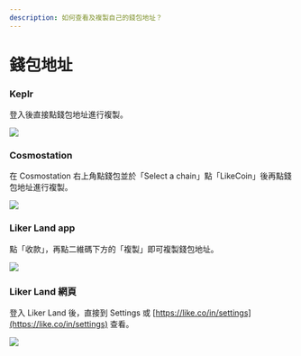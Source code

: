 ```yaml
---
description: 如何查看及複製自己的錢包地址？
---
```


# 錢包地址

### Keplr

登入後直接點錢包地址進行複製。

![](<../../.gitbook/assets/wallet address keplr.png>)

### Cosmostation

在 Cosmostation 右上角點錢包並於「Select a chain」點「LikeCoin」後再點錢包地址進行複製。

![](<../../.gitbook/assets/wallet address cosmostation.png>)

### Liker Land app

點「收款」，再點二維碼下方的「複製」即可複製錢包地址。

![](<../../.gitbook/assets/wallet address liker land app.png>)

### Liker Land 網頁

登入 Liker Land 後，直接到 Settings 或 [https://like.co/in/settings](https://like.co/in/settings) 查看。

![](<../../.gitbook/assets/wallet address.png>)
